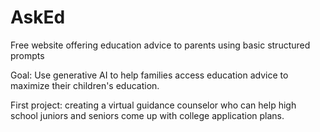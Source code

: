 # AskEd
Free website offering education advice to parents using basic structured prompts

Goal: Use generative AI to help families access education advice to maximize their children's education. 

First project: creating a virtual guidance counselor who can help high school juniors and seniors come up with college application plans. 
